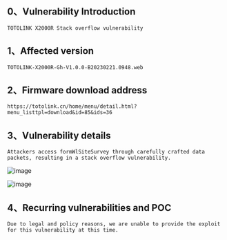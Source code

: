 ## 0、Vulnerability Introduction

```
TOTOLINK X2000R Stack overflow vulnerability
```

## 1、Affected version

```
TOTOLINK-X2000R-Gh-V1.0.0-B20230221.0948.web
```

## 2、Firmware download address

```
https://totolink.cn/home/menu/detail.html?menu_listtpl=download&id=85&ids=36
```

## 3、Vulnerability details

```
Attackers access formWlSiteSurvey through carefully crafted data packets, resulting in a stack overflow vulnerability.
```

![image](https://github.com/XYIYM/Digging/blob/main/TOTOLINK/X2000R/16/upload/image-20231021200008982.png)

![image](https://github.com/XYIYM/Digging/blob/main/TOTOLINK/X2000R/16/upload/image-20231021200016342.png)

## 4、Recurring vulnerabilities and POC

```
Due to legal and policy reasons, we are unable to provide the exploit for this vulnerability at this time.
```
